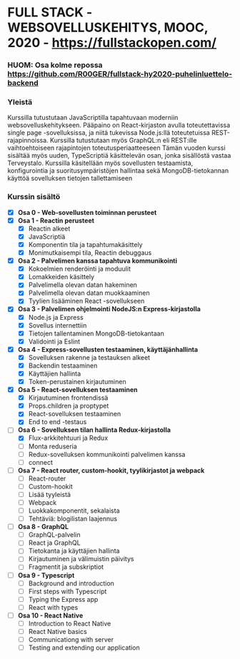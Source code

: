# FULL STACK -WEBSOVELLUSKEHITYS, MOOC, 2020 - https://fullstackopen.com/

### HUOM: Osa kolme repossa https://github.com/R00GER/fullstack-hy2020-puhelinluettelo-backend

### Yleistä 
Kurssilla tutustutaan JavaScriptilla tapahtuvaan moderniin websovelluskehitykseen. Pääpaino on React-kirjaston avulla toteutettavissa single page -sovelluksissa, ja niitä tukevissa Node.js:llä toteutetuissa REST-rajapinnoissa. Kurssilla tutustutaan myös GraphQL:n eli REST:ille vaihtoehtoiseen rajapintojen toteutusperiaatteeseen
Tämän vuoden kurssi sisältää myös uuden, TypeScriptiä käsittelevän osan, jonka sisällöstä vastaa Terveystalo.
Kurssilla käsitellään myös sovellusten testaamista, konfigurointia ja suoritusympäristöjen hallintaa sekä MongoDB-tietokannan käyttöä sovelluksen tietojen tallettamiseen

### Kurssin sisältö
* [x] **Osa 0 - Web-sovellusten toiminnan perusteet**
* [x] **Osa 1 - Reactin perusteet**
  * [x] Reactin alkeet
  * [x] JavaScriptiä
  * [x] Komponentin tila ja tapahtumakäsittely
  * [x] Monimutkaisempi tila, Reactin debuggaus
* [x] **Osa 2 - Palvelimen kanssa tapahtuva kommunikointi**
  * [x] Kokoelmien renderöinti ja moduulit
  * [x] Lomakkeiden käsittely
  * [x] Palvelimella olevan datan hakeminen
  * [x] Palvelimella olevan datan muokkaaminen
  * [x] Tyylien lisääminen React -sovellukseen
* [x] **Osa 3 - Palvelimen ohjelmointi NodeJS:n Express-kirjastolla**
  * [x] Node.js ja Express
  * [x] Sovellus internettiin
  * [x] Tietojen tallentaminen MongoDB-tietokantaan
  * [x] Validointi ja Eslint
* [x] **Osa 4 - Express-sovellusten testaaminen, käyttäjänhallinta**
  * [x] Sovelluksen rakenne ja testauksen alkeet
  * [x] Backendin testaaminen
  * [x] Käyttäjien hallinta
  * [x] Token-perustainen kirjautuminen
* [x] **Osa 5 - React-sovelluksen testaaminen**
  * [x] Kirjautuminen frontendissä
  * [x] Props.children ja proptypet
  * [x] React-sovelluksen testaaminen
  * [x] End to end -testaus
* [ ] **Osa 6 - Sovelluksen tilan hallinta Redux-kirjastolla**
  * [x] Flux-arkkitehtuuri ja Redux
  * [ ] Monta reduseria
  * [ ] Redux-sovelluksen kommunikointi palvelimen kanssa
  * [ ] connect
* [ ] **Osa 7 - React router, custom-hookit, tyylikirjastot ja webpack**
  * [ ] React-router
  * [ ] Custom-hookit
  * [ ] Lisää tyyleistä
  * [ ] Webpack
  * [ ] Luokkakomponentit, sekalaista
  * [ ] Tehtäviä: blogilistan laajennus
* [ ] **Osa 8 - GraphQL**
  * [ ] GraphQL-palvelin
  * [ ] React ja GraphQL
  * [ ] Tietokanta ja käyttäjien hallinta
  * [ ] Kirjautuminen ja välimuistin päivitys
  * [ ] Fragmentit ja subskriptiot
* [ ] **Osa 9 - Typescript**
  * [ ] Background and introduction
  * [ ] First steps with Typescript
  * [ ] Typing the Express app
  * [ ] React with types
* [ ] **Osa 10 - React Native**
  * [ ] Introduction to React Native
  * [ ] React Native basics
  * [ ] Communicationg with server
  * [ ] Testing and extending our application
